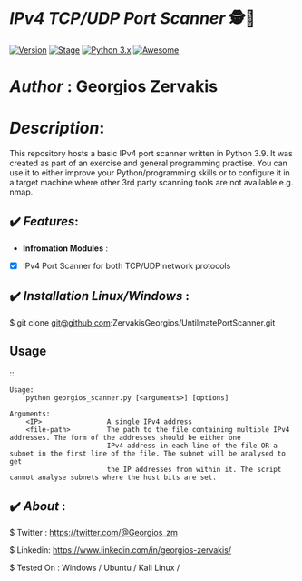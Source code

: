 #  ***IPv4 TCP/UDP Port Scanner*** 🕵️💉
[![Version](https://img.shields.io/badge/GeorgiosPortScannerv1.0.0-brightgreen.svg?maxAge=259200)]()
[![Stage](https://img.shields.io/badge/Release-Stable-brightgreen.svg)]()
[![Python 3.x](https://img.shields.io/badge/python-3.x-blue.svg)]()
[![Awesome](https://awesome.re/badge.svg)](https://awesome.re)
# ***Author*** : Georgios Zervakis

# ***Description***: 

This repository hosts a basic IPv4 port scanner written in Python 3.9. It was created as part of an exercise and general programming practise. You can use it to either improve your Python/programming skills or to configure it in a target machine where other 3rd party scanning tools are not available e.g. nmap.

## ✔️ ***Features***:

- __Infromation Modules__ :

- [x] IPv4 Port Scanner for both TCP/UDP network protocols

## ✔️ ***Installation Linux/Windows*** :
$ git clone git@github.com:ZervakisGeorgios/UntilmatePortScanner.git

Usage
-----

::

    Usage:
        python georgios_scanner.py [<arguments>] [options]

    Arguments:
        <IP>                A single IPv4 address
        <file-path>         The path to the file containing multiple IPv4 addresses. The form of the addresses should be either one 
                            IPv4 address in each line of the file OR a subnet in the first line of the file. The subnet will be analysed to get 
                            the IP addresses from within it. The script cannot analyse subnets where the host bits are set.
        
                              

## ✔️ ***About*** :

$ Twitter : https://twitter.com/@Georgios_zm

$ Linkedin: https://www.linkedin.com/in/georgios-zervakis/

$ Tested On : Windows / Ubuntu / Kali Linux /
